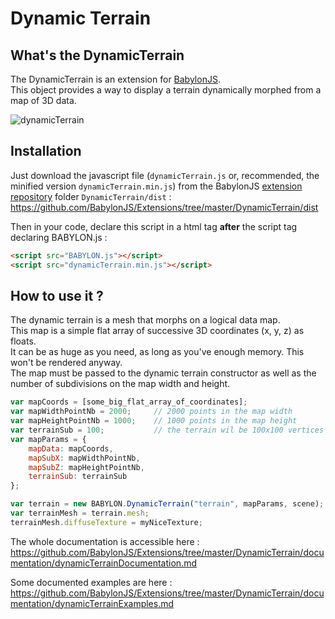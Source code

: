 # Dynamic Terrain
## What's the DynamicTerrain
The DynamicTerrain is an extension for [BabylonJS](http://babylonjs.com).  
This object provides a way to display a terrain dynamically morphed from a map of 3D data.  

![dynamicTerrain](http://jerome.bousquie.fr/BJS/test/dynamicTerrain.png)  
## Installation
Just download the javascript file (`dynamicTerrain.js` or, recommended, the minified version `dynamicTerrain.min.js`) from the BabylonJS [extension repository](https://github.com/BabylonJS/Extensions) folder `DynamicTerrain/dist` :   https://github.com/BabylonJS/Extensions/tree/master/DynamicTerrain/dist    

Then in your code, declare this script in a html tag **after** the script tag declaring BABYLON.js :
```html
<script src="BABYLON.js"></script>
<script src="dynamicTerrain.min.js"></script>
```
## How to use it ?
The dynamic terrain is a mesh that morphs on a logical data map.  
This map is a simple flat array of successive 3D coordinates (x, y, z) as floats.  
It can be as huge as you need, as long as you've enough memory. This won't be rendered anyway.  
The map must be passed to the dynamic terrain constructor as well as the number of subdivisions on the map width and height.  

```javascript
var mapCoords = [some_big_flat_array_of_coordinates];
var mapWidthPointNb = 2000;     // 2000 points in the map width
var mapHeightPointNb = 1000;    // 1000 points in the map height
var terrainSub = 100;           // the terrain wil be 100x100 vertices only
var mapParams = {
    mapData: mapCoords,
    mapSubX: mapWidthPointNb,
    mapSubZ: mapHeightPointNb,
    terrainSub: terrainSub
};

var terrain = new BABYLON.DynamicTerrain("terrain", mapParams, scene);
var terrainMesh = terrain.mesh;
terrainMesh.diffuseTexture = myNiceTexture;
```

The whole documentation is accessible here : https://github.com/BabylonJS/Extensions/tree/master/DynamicTerrain/documentation/dynamicTerrainDocumentation.md   

Some documented examples are here :   
https://github.com/BabylonJS/Extensions/tree/master/DynamicTerrain/documentation/dynamicTerrainExamples.md   